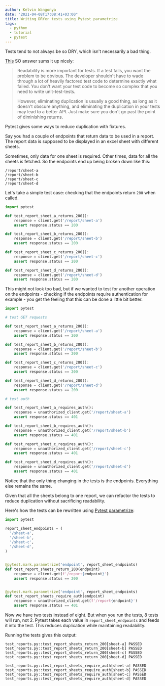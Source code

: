 ```yaml
---
author: Kelvin Wangonya
date: "2021-04-08T17:08:41+03:00"
title: Writing DRYer tests using Pytest parametrize
tags:
  - python
  - tutorial
  - pytest
---
```


Tests tend to not always be so DRY, which isn't necessarily a bad
thing.

[This](https://stackoverflow.com/a/129722/9312256) SO answer sums it up
nicely:

> Readability is more important for tests. If a test fails, you want the
> problem to be obvious. The developer shouldn't have to wade through a
> lot of heavily factored test code to determine exactly what failed.
> You don't want your test code to become so complex that you need to
> write unit-test-tests.
>
> However, eliminating duplication is usually a good thing, as long as
> it doesn't obscure anything, and eliminating the duplication in your
> tests may lead to a better API. Just make sure you don't go past the
> point of diminishing returns.

Pytest gives some ways to reduce duplication with fixtures.

Say you had a couple of endpoints that return data to be used in a
report. The report data is supposed to be displayed in an excel sheet
with different sheets.

Sometimes, only data for one sheet is required. Other times, data for
all the sheets is fetched. So the endpoints end up being broken down
like this:

```shell
/report/sheet-a
/report/sheet-b
/report/sheet-c
/report/sheet-d
```

Let's take a simple test case: checking that the endpoints return
`200` when called.

```python
import pytest

def test_report_sheet_a_returns_200():
    response = client.get('/report/sheet-a')
    assert response.status == 200

def test_report_sheet_b_returns_200():
    response = client.get('/report/sheet-b')
    assert response.status == 200

def test_report_sheet_c_returns_200():
    response = client.get('/report/sheet-c')
    assert response.status == 200

def test_report_sheet_d_returns_200():
    response = client.get('/report/sheet-d')
    assert response.status == 200
```

This might not look too bad, but if we wanted to test for another
operation on the endpoints - checking if the endpoints require
authentication for example - you get the feeling that this can be done a
little bit better.

```python
import pytest

# test GET requests

def test_report_sheet_a_returns_200():
    response = client.get('/report/sheet-a')
    assert response.status == 200

def test_report_sheet_b_returns_200():
    response = client.get('/report/sheet-b')
    assert response.status == 200

def test_report_sheet_c_returns_200():
    response = client.get('/report/sheet-c')
    assert response.status == 200

def test_report_sheet_d_returns_200():
    response = client.get('/report/sheet-d')
    assert response.status == 200

# test auth

def test_report_sheet_a_requires_auth():
    response = unauthorized_client.get('/report/sheet-a')
    assert response.status == 401

def test_report_sheet_b_requires_auth():
    response = unauthorized_client.get('/report/sheet-b')
    assert response.status == 401

def test_report_sheet_c_requires_auth():
    response = unauthorized_client.get('/report/sheet-c')
    assert response.status == 401

def test_report_sheet_d_requires_auth():
    response = unauthorized_client.get('/report/sheet-d')
    assert response.status == 401
```

Notice that the only thing changing in the tests is the endpoints.
Everything else remains the same.

Given that all the sheets belong to one report, we can refactor the
tests to reduce duplication without sacrificing readability.

Here's how the tests can be rewritten using [Pytest
parametrize](https://docs.pytest.org/en/stable/parametrize.html#parametrize-basics):

```python
import pytest

report_sheet_endpoints = (
  '/sheet-a',
  '/sheet-b',
  '/sheet-c',
  '/sheet-d',
)


@pytest.mark.parametrize('endpoint', report_sheet_endpoints)
def test_report_sheets_return_200(endpoint)
    response = client.get(f'/report{endpoint}')
    assert response.status == 200


@pytest.mark.parametrize('endpoint', report_sheet_endpoints)
def test_report_sheets_require_auth(endpoint)
    response = unauthorized_client.get(f'/report{endpoint}')
    assert response.status == 401
```

Now we have two tests instead of eight. But when you run the tests, 8
tests will run, not 2. Pytest takes each value in
`report_sheet_endpoints` and feeds it into the test. This
reduces duplication while maintaining readability.

Running the tests gives this output:

```shell
test_reports.py::test_report_sheets_return_200[sheet-a] PASSED
test_reports.py::test_report_sheets_return_200[sheet-b] PASSED
test_reports.py::test_report_sheets_return_200[sheet-c] PASSED
test_reports.py::test_report_sheets_return_200[sheet-d] PASSED

test_reports.py::test_report_sheets_require_auth[sheet-a] PASSED
test_reports.py::test_report_sheets_require_auth[sheet-b] PASSED
test_reports.py::test_report_sheets_require_auth[sheet-c] PASSED
test_reports.py::test_report_sheets_require_auth[sheet-d] PASSED
```
